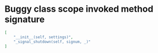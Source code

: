 # Buggy class scope invoked method signature

```json
[
    "__init__(self, settings)",
    "_signal_shutdown(self, signum, _)"
]
```
